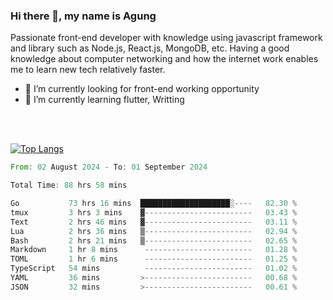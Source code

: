 ### Hi there 👋, my name is Agung
Passionate front-end developer with knowledge using javascript framework and library such as Node.js, React.js, MongoDB, etc. Having a good knowledge about computer networking and how the internet work enables me to learn new tech relatively faster.

<!--
**agungfir98/agungfir98** is a ✨ _special_ ✨ repository because its `README.md` (this file) appears on your GitHub profile.
-->

- 🔭 I’m currently looking for front-end working opportunity
- 🌱 I’m currently learning flutter, Writting
<br/>
<br/>

[![Top Langs](https://github-readme-stats.vercel.app/api/top-langs/?username=agungfir98&langs_count=5)](https://github.com/anuraghazra/github-readme-stats)

<!--START_SECTION:waka-->

```rust
From: 02 August 2024 - To: 01 September 2024

Total Time: 88 hrs 58 mins

Go           73 hrs 16 mins  ████████████████████░----   82.30 %
tmux         3 hrs 3 mins    ▓------------------------   03.43 %
Text         2 hrs 46 mins   ▓------------------------   03.11 %
Lua          2 hrs 36 mins   ▒------------------------   02.94 %
Bash         2 hrs 21 mins   ▒------------------------   02.65 %
Markdown     1 hr 8 mins      ------------------------   01.28 %
TOML         1 hr 6 mins      ------------------------   01.25 %
TypeScript   54 mins          ------------------------   01.02 %
YAML         36 mins         >------------------------   00.68 %
JSON         32 mins         >------------------------   00.61 %
```

<!--END_SECTION:waka-->

